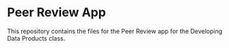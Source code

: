 Peer Review App
============

This repository contains the files for the Peer Review app for the Developing Data Products class.
